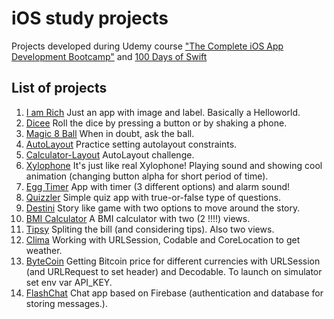 # iOS study projects
Projects developed during Udemy course ["The Complete iOS App Development Bootcamp"](https://www.udemy.com/course/ios-13-app-development-bootcamp/) and [100 Days of Swift](https://www.hackingwithswift.com/100)

## List of projects
1. [I am Rich](/I-am-Rich) Just an app with image and label. Basically a Helloworld.
2. [Dicee](/Dicee) Roll the dice by pressing a button or by shaking a phone.
3. [Magic 8 Ball](/Magic-8-Ball) When in doubt, ask the ball.
4. [AutoLayout](/AutoLayout) Practice setting autolayout constraints.
5. [Calculator-Layout](/Calculator-Layout) AutoLayout challenge.
6. [Xylophone](/Xylophone) It's just like real Xylophone! Playing sound and showing cool animation (changing button alpha for short period of time).  
7. [Egg Timer](/EggTimer) App with timer (3 different options) and alarm sound!
8. [Quizzler](/Quizzler) Simple quiz app with true-or-false type of questions.
9. [Destini](/Destini) Story like game with two options to move around the story.
10. [BMI Calculator](/BMI-Calculator) A BMI calculator with two (2 !!!!) views.
11. [Tipsy](/Tipsy) Spliting the bill (and considering tips). Also two views.
12. [Clima](/Clima) Working with URLSession, Codable and CoreLocation to get weather. 
13. [ByteCoin](/ByteCoin) Getting Bitcoin price for different currencies with URLSession (and URLRequest to set header) and Decodable. To launch on simulator set env var API_KEY.
14. [FlashChat](/Flash-Chat) Chat app based on Firebase (authentication and database for storing messages.).
